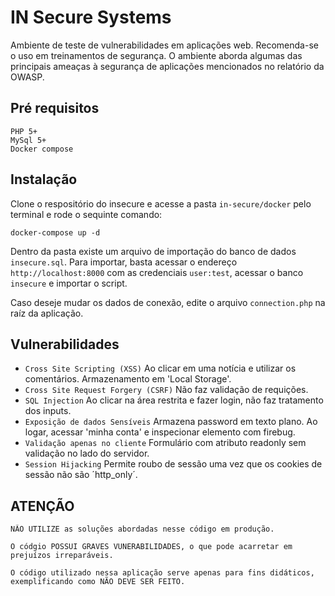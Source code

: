 # IN Secure Systems

Ambiente de teste de vulnerabilidades em aplicações web. Recomenda-se o uso em treinamentos de segurança.
O ambiente aborda algumas das principais ameaças à segurança de aplicações mencionados no relatório da OWASP.

## Pré requisitos
```
PHP 5+
MySql 5+
Docker compose
```

## Instalação

Clone o respositório do insecure e acesse a pasta `in-secure/docker` pelo terminal e rode o sequinte comando:

```
docker-compose up -d
```

Dentro da pasta existe um arquivo de importação do banco de dados `insecure.sql`. Para importar, basta acessar o endereço `http://localhost:8000` com as credenciais `user:test`, acessar o banco `insecure` e importar o script.

Caso deseje mudar os dados de conexão, edite o arquivo `connection.php` na raíz da aplicação.


## Vulnerabilidades
* `Cross Site Scripting (XSS)` Ao clicar em uma notícia e utilizar os comentários. Armazenamento em 'Local Storage'.
* `Cross Site Request Forgery (CSRF)` Não faz validação de requições.
* `SQL Injection` Ao clicar na área restrita e fazer login, não faz tratamento dos inputs.
* `Exposição de dados Sensíveis` Armazena password em texto plano. Ao logar, acessar 'minha conta' e inspecionar elemento com firebug.
* `Validação apenas no cliente` Formulário com atributo readonly sem validação no lado do servidor.
* `Session Hijacking` Permite roubo de sessão uma vez que os cookies de sessão não são ´http_only´.


## ATENÇÃO 
```
NÃO UTILIZE as soluções abordadas nesse código em produção. 

O códgio POSSUI GRAVES VUNERABILIDADES, o que pode acarretar em prejuízos irreparáveis.

O código utilizado nessa aplicação serve apenas para fins didáticos, exemplificando como NÃO DEVE SER FEITO.
```

